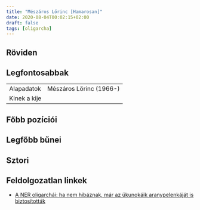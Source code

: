 ```yaml
---
title: "Mészáros Lőrinc [Hamarosan]"
date: 2020-08-04T00:02:15+02:00
draft: false
tags: [oligarcha]
---
```


## Röviden

## Legfontosabbak

|                           |                                                                    |
| :---                      | :----                                                              |
| Alapadatok                | Mészáros Lőrinc (1966-)                                            |
| Kinek a kije              |                                                                    |

## Főbb pozíciói


## Legfőbb bűnei

## Sztori

## Feldolgozatlan linkek

- [A NER oligarchái: ha nem hibáznak, már az ükunokáik aranypelenkáját is biztosították](https://hvg.hu/kkv/20180228_haveri_kapitalizmus_korrupcio_orban_kormany_simicska_meszaros_tiborcz_garancsi_santa_rogan_speder)
